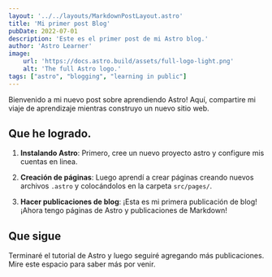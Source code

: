 ```yaml
---
layout: '../../layouts/MarkdownPostLayout.astro'
title: 'Mi primer post Blog'
pubDate: 2022-07-01
description: 'Este es el primer post de mi Astro blog.'
author: 'Astro Learner'
image:
    url: 'https://docs.astro.build/assets/full-logo-light.png'
    alt: 'The full Astro logo.'
tags: ["astro", "blogging", "learning in public"]
---
```


Bienvenido a mi nuevo post sobre aprendiendo Astro! Aquí, compartire mi viaje de aprendizaje mientras construyo un nuevo sitio web.

## Que he logrado.

1. **Instalando Astro**: Primero, cree un nuevo proyecto astro y configure mis cuentas en linea.

2. **Creación de páginas**: Luego aprendí a crear páginas creando nuevos archivos `.astro` y colocándolos en la carpeta `src/pages/`.

3. **Hacer publicaciones de blog**: ¡Esta es mi primera publicación de blog! ¡Ahora tengo páginas de Astro y publicaciones de Markdown!

## Que sigue

Terminaré el tutorial de Astro y luego seguiré agregando más publicaciones. Mire este espacio para saber más por venir.